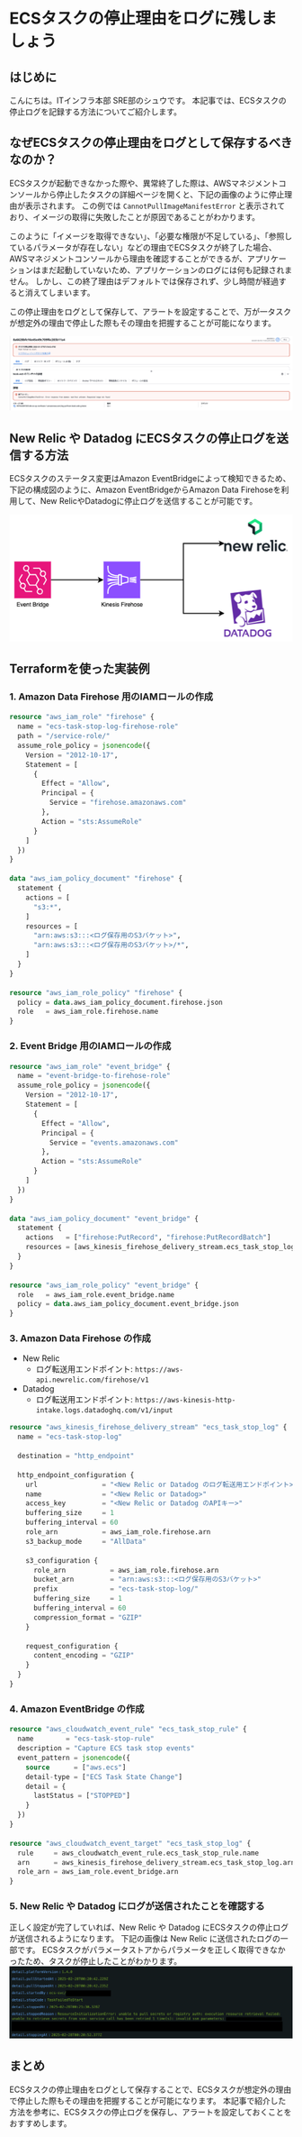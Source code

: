 # ECSタスクの停止理由をログに残しましょう

## はじめに

こんにちは。ITインフラ本部 SRE部のシュウです。
本記事では、ECSタスクの停止ログを記録する方法についてご紹介します。

## なぜECSタスクの停止理由をログとして保存するべきなのか？
ECSタスクが起動できなかった際や、異常終了した際は、AWSマネジメントコンソールから停止したタスクの詳細ページを開くと、下記の画像のように停止理由が表示されます。
この例では `CannotPullImageManifestError` と表示されており、イメージの取得に失敗したことが原因であることがわかります。

このように「イメージを取得できない」、「必要な権限が不足している」、「参照しているパラメータが存在しない」などの理由でECSタスクが終了した場合、
AWSマネジメントコンソールから理由を確認することができるが、アプリケーションはまだ起動していないため、アプリケーションのログには何も記録されません。
しかし、この終了理由はデフォルトでは保存されず、少し時間が経過すると消えてしまいます。

この停止理由をログとして保存して、アラートを設定することで、万が一タスクが想定外の理由で停止した際もその理由を把握することが可能になります。

![ecs-task-error-sample-01.png](./img/ecs-task-error-sample-01.png)

## New Relic や Datadog にECSタスクの停止ログを送信する方法
ECSタスクのステータス変更はAmazon EventBridgeによって検知できるため、下記の構成図のように、Amazon EventBridgeからAmazon Data Firehoseを利用して、New RelicやDatadogに停止ログを送信することが可能です。

![構成図.png](./img/構成図.png)
## Terraformを使った実装例
### 1. Amazon Data Firehose 用のIAMロールの作成
```terraform
resource "aws_iam_role" "firehose" {
  name = "ecs-task-stop-log-firehose-role"
  path = "/service-role/"
  assume_role_policy = jsonencode({
    Version = "2012-10-17",
    Statement = [
      {
        Effect = "Allow",
        Principal = {
          Service = "firehose.amazonaws.com"
        },
        Action = "sts:AssumeRole"
      }
    ]
  })
}

data "aws_iam_policy_document" "firehose" {
  statement {
    actions = [
      "s3:*",
    ]
    resources = [
      "arn:aws:s3:::<ログ保存用のS3バケット>",
      "arn:aws:s3:::<ログ保存用のS3バケット>/*",
    ]
  }
}

resource "aws_iam_role_policy" "firehose" {
  policy = data.aws_iam_policy_document.firehose.json
  role   = aws_iam_role.firehose.name
}
```
### 2. Event Bridge 用のIAMロールの作成
```terraform
resource "aws_iam_role" "event_bridge" {
  name = "event-bridge-to-firehose-role"
  assume_role_policy = jsonencode({
    Version = "2012-10-17",
    Statement = [
      {
        Effect = "Allow",
        Principal = {
          Service = "events.amazonaws.com"
        },
        Action = "sts:AssumeRole"
      }
    ]
  })
}

data "aws_iam_policy_document" "event_bridge" {
  statement {
    actions   = ["firehose:PutRecord", "firehose:PutRecordBatch"]
    resources = [aws_kinesis_firehose_delivery_stream.ecs_task_stop_log.arn]
  }
}

resource "aws_iam_role_policy" "event_bridge" {
  role   = aws_iam_role.event_bridge.name
  policy = data.aws_iam_policy_document.event_bridge.json
}
```
### 3. Amazon Data Firehose の作成
- New Relic
  - ログ転送用エンドポイント: `https://aws-api.newrelic.com/firehose/v1`
- Datadog
  - ログ転送用エンドポイント: `https://aws-kinesis-http-intake.logs.datadoghq.com/v1/input`
```terraform
resource "aws_kinesis_firehose_delivery_stream" "ecs_task_stop_log" {
  name = "ecs-task-stop-log"

  destination = "http_endpoint"

  http_endpoint_configuration {
    url                = "<New Relic or Datadog のログ転送用エンドポイント>"
    name               = "<New Relic or Datadog>"
    access_key         = "<New Relic or Datadog のAPIキー>"
    buffering_size     = 1
    buffering_interval = 60
    role_arn           = aws_iam_role.firehose.arn
    s3_backup_mode     = "AllData"

    s3_configuration {
      role_arn           = aws_iam_role.firehose.arn
      bucket_arn         = "arn:aws:s3:::<ログ保存用のS3バケット>"
      prefix             = "ecs-task-stop-log/"
      buffering_size     = 1
      buffering_interval = 60
      compression_format = "GZIP"
    }

    request_configuration {
      content_encoding = "GZIP"
    }
  }
}
```
### 4. Amazon EventBridge の作成
```terraform
resource "aws_cloudwatch_event_rule" "ecs_task_stop_rule" {
  name        = "ecs-task-stop-rule"
  description = "Capture ECS task stop events"
  event_pattern = jsonencode({
    source      = ["aws.ecs"]
    detail-type = ["ECS Task State Change"]
    detail = {
      lastStatus = ["STOPPED"]
    }
  })
}

resource "aws_cloudwatch_event_target" "ecs_task_stop_log" {
  rule     = aws_cloudwatch_event_rule.ecs_task_stop_rule.name
  arn      = aws_kinesis_firehose_delivery_stream.ecs_task_stop_log.arn
  role_arn = aws_iam_role.event_bridge.arn
}
```
### 5. New Relic や Datadog にログが送信されたことを確認する
正しく設定が完了していれば、New Relic や Datadog にECSタスクの停止ログが送信されるようになります。
下記の画像は New Relic に送信されたログの一部です。
ECSタスクがパラメータストアからパラメータを正しく取得できなかったため、タスクが停止したことがわかります。
![newrelic-log-sample.png](./img/newrelic-log-sample.png)

## まとめ
ECSタスクの停止理由をログとして保存することで、ECSタスクが想定外の理由で停止した際もその理由を把握することが可能になります。
本記事で紹介した方法を参考に、ECSタスクの停止ログを保存し、アラートを設定しておくことをおすすめします。

